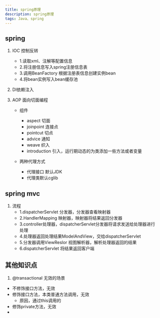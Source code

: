 ```yaml
---
title: spring原理
description: spring原理
tags: Java、spring
---
```


spring
-
1. IOC 控制反转
    - 1.读取xml、注解等配置信息
    - 2.将注册信息写入spring注册信息表
    - 3.调用BeanFactory 根据注册表信息创建实例bean
    - 4.将bean实例写入bean缓存池
2. DI依赖注入

3. AOP 面向切面编程
    - 组件
        - aspect 切面
        - joinpoint 连接点
        - pointcut 切点
        - advice 通知
        - weave 织入
        - introduction 引入，运行期动态的为类添加一些方法或者变量
    
    - 两种代理方式
        - 代理接口 默认JDK
        - 代理类默认cglib
    
spring mvc
-
1. 流程
    - 1.dispatcherServlet 分发器，分发器查看映射器
    - 2.HandlerMapping 映射器，映射器将结果返回分发器
    - 3.controller处理器，dispatcherServlet分发器将请求发送给处理器进行处理
    - 4.处理器返回处理结果ModelAndView，交给dispatcherServlet
    - 5.分发器调用ViewReslor 视图解析器，解析处理器返回的结果
    - 6.dispatcherServlet 将结果返回客户端
    
其他知识点
-
1. @transactional 无效的场景
  - 不修饰接口方法，无效
  - 修饰接口方法，本类普通方法调用，无效
    - 原因，通过this调用的
  - 修饰private方法，无效
  -
    
    